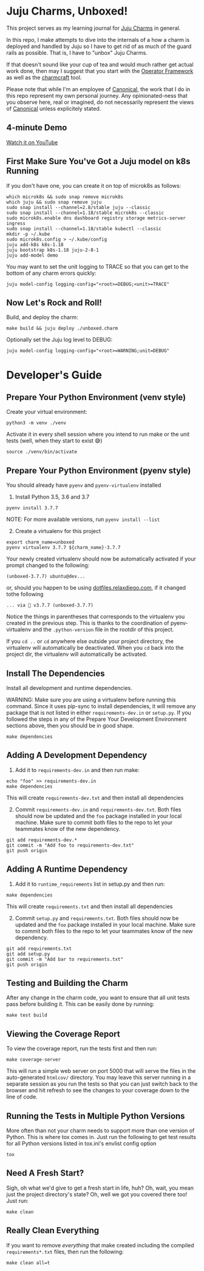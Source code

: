 # Juju Charms, Unboxed!

This project serves as my learning journal for [Juju Charms](https://jaas.ai/how-it-works)
in general.

In this repo, I make attempts to dive into the internals of a how a charm
is deployed and handled by Juju so I have to get rid of as much of the
guard rails as possible. That is, I have to "unbox" Juju Charms.

If that doesn't sound like your cup of tea and would much rather get actual
work done, then may I suggest that you start with the
[Operator Framework](github.com/canonical/operator) as well as the
[charmcraft](https://github.com/canonical/charmcraft) tool.

Please note that while I'm an employee of [Canonical](https://canonical.com),
the work that I do in this repo represent my own personal journey. Any opinionated-ness
that you observe here, real or imagined, do not necessarily represent the
views of [Canonical](https://canonical.com/) unless explicitely stated.


## 4-minute Demo

[Watch it on YouTube](https://youtu.be/iwmjgEqEQxY)


## First Make Sure You've Got a Juju model on k8s Running

If you don't have one, you can create it on top of microk8s as follows:

```
which microk8s && sudo snap remove microk8s
which juju && sudo snap remove juju
sudo snap install --channel=2.8/stable juju --classic
sudo snap install --channel=1.18/stable microk8s --classic
sudo microk8s.enable dns dashboard registry storage metrics-server ingress
sudo snap install --channel=1.18/stable kubectl --classic
mkdir -p ~/.kube
sudo microk8s.config > ~/.kube/config
juju add-k8s k8s-1.18
juju bootstrap k8s-1.18 juju-2-8-1
juju add-model demo
```

You may want to set the unit logging to TRACE so that you can get to the
bottom of any charm errors quickly:

```
juju model-config logging-config="<root>=DEBUG;<unit>=TRACE"
```


## Now Let's Rock and Roll!

Build, and deploy the charm:

```
make build && juju deploy ./unboxed.charm
```

Optionally set the Juju log level to DEBUG:

```
juju model-config logging-config="<root>=WARNING;unit=DEBUG"
```


# Developer's Guide

## Prepare Your Python Environment (venv style)

Create your virtual environment:

```
python3 -m venv ./venv
```

Activate it in every shell session where you intend to run make or
the unit tests (well, when they start to exist 😅)

```
source ./venv/bin/activate
```

## Prepare Your Python Environment (pyenv style)

You should already have `pyenv` and `pyenv-virtualenv` installed

1. Install Python 3.5, 3.6 and 3.7

```
pyenv install 3.7.7
```

NOTE: For more available versions, run `pyenv install --list`

2. Create a virtualenv for this project

```
export charm_name=unboxed
pyenv virtualenv 3.7.7 ${charm_name}-3.7.7
```

Your newly created virtualenv should now be automatically activated if your
prompt changed to the following:

```
(unboxed-3.7.7) ubuntu@dev...
```

or, should you happen to be using [dotfiles.relaxdiego.com](https://dotfiles.relaxdiego.com),
if it changed tothe following

```
... via 🐍 v3.7.7 (unboxed-3.7.7)
```

Notice the things in parentheses that corresponds to the virtualenv you created
in the previous step. This is thanks to the coordination of pyenv-virtualenv and
the `.python-version` file in the rootdir of this project.

If you `cd ..` or `cd` anywhere else outside your project directory, the virtualenv
will automatically be deactivated. When you `cd` back into the project dir, the
virtualenv will automatically be activated.


## Install The Dependencies

Install all development and runtime dependencies.

WARNING: Make sure you are using a virtualenv before running this command. Since it
         uses pip-sync to install dependencies, it will remove any package that is not
         listed in either `requirements-dev.in` or `setup.py`. If you followed the steps
         in any of the Prepare Your Development Environment sections above, then you
         should be in good shape.

```
make dependencies
```


## Adding A Development Dependency

1. Add it to `requirements-dev.in` and then run make:

```
echo "foo" >> requirements-dev.in
make dependencies
```

This will create `requirements-dev.txt` and then install all dependencies


2. Commit `requirements-dev.in` and `requirements-dev.txt`. Both
   files should now be updated and the `foo` package installed in your
   local machine. Make sure to commit both files to the repo to let your
   teammates know of the new dependency.

```
git add requirements-dev.*
git commit -m "Add foo to requirements-dev.txt"
git push origin
```


## Adding A Runtime Dependency

1. Add it to `runtime_requirements` list in setup.py and then run:

```
make dependencies
```

This will create `requirements.txt` and then install all dependencies


2. Commit `setup.py` and `requirements.txt`. Both
   files should now be updated and the `foo` package installed in your
   local machine. Make sure to commit both files to the repo to let your
   teammates know of the new dependency.

```
git add requirements.txt
git add setup.py
git commit -m "Add bar to requirements.txt"
git push origin
```


## Testing and Building the Charm

After any change in the charm code, you want to ensure that all unit tests
pass before building it. This can be easily done by running:

```
make test build
```


## Viewing the Coverage Report

To view the coverage report, run the tests first and then run:

```
make coverage-server
```

This will run a simple web server on port 5000 that will serve the files
in the auto-generated `htmlcov/` directory. You may leave this server running
in a separate session as you run the tests so that you can just switch back
to the browser and hit refresh to see the changes to your coverage down to
the line of code.


## Running the Tests in Multiple Python Versions

More often than not your charm needs to support more than one version of
Python. This is where tox comes in. Just run the following to get test
results for all Python versions listed in tox.ini's envlist config option

```
tox
```

## Need A Fresh Start?

Sigh, oh what we'd give to get a fresh start in life, huh? Oh, wait, you
mean just the project directory's state? Oh, well we got you covered there
too! Just run:

```
make clean
```

## Really Clean Everything

If you want to remove *everything* that make created including the compiled
`requirements*.txt` files, then run the following:

```
make clean all=t
```
